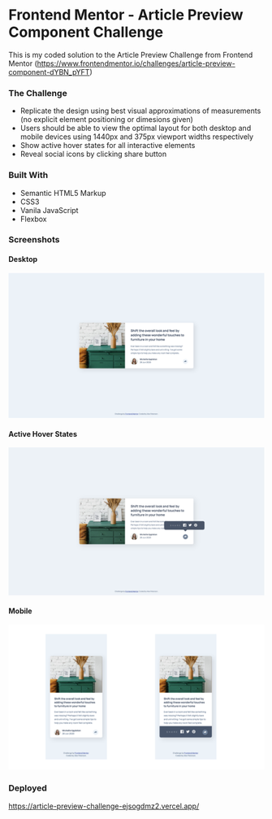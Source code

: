 # Frontend Mentor - Article Preview Component Challenge

This is my coded solution to the Article Preview Challenge from Frontend Mentor (https://www.frontendmentor.io/challenges/article-preview-component-dYBN_pYFT)


### The Challenge
- Replicate the design using best visual approximations of measurements (no explicit element positioning or dimesions given) 
- Users should be able to view the optimal layout for both desktop and mobile devices using 1440px and 375px viewport widths respectively
- Show active hover states for all interactive elements
- Reveal social icons by clicking share button


### Built With
- Semantic HTML5 Markup
- CSS3
- Vanila JavaScript
- Flexbox


### Screenshots 

#### Desktop
![Desktop](./Screenshots/article-preview-desktop.png)

#### Active Hover States
![Active States](./Screenshots/article-preview-active.png)

#### Mobile
![Mobile](./Screenshots/article-preview-mobile.png)

### Deployed
https://article-preview-challenge-ejsogdmz2.vercel.app/
